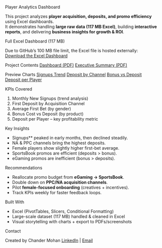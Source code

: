 Player Analytics Dashboard

This project analyzes **player acquisition, deposits, and promo efficiency** using Excel dashboards.  
It demonstrates handling **large raw data (117 MB Excel)**, building **interactive reports**, and delivering **business insights for growth & ROI**.

Full Excel Dashboard (117 MB)

Due to GitHub’s 100 MB file limit, the Excel file is hosted externally:  
 [Download the Excel Dashboard](https://docs.google.com/spreadsheets/d/1SG-RTDawKNhwa_03xXDaftHMwp4a8PVl/edit?usp=sharing)


Project Contents
[Dashboard (PDF)](https://github.com/CMVaishnav/player-analytics-dashboard/raw/main/docs/dashboard.pdf)
[Executive Summary (PDF)](https://github.com/CMVaishnav/player-analytics-dashboard/raw/main/docs/executive_summary.pdf)

Preview Charts
[Signups Trend](https://github.com/CMVaishnav/player-analytics-dashboard/blob/main/docs/screenshots/signups_trend.png?raw=1)
[Deposit by Channel](https://github.com/CMVaishnav/player-analytics-dashboard/blob/main/docs/screenshots/deposit_by_channel.png?raw=1)
[Bonus vs Deposit](https://github.com/CMVaishnav/player-analytics-dashboard/blob/main/docs/screenshots/bonus_vs_deposit.png?raw=1)
[Deposit per Player](https://github.com/CMVaishnav/player-analytics-dashboard/blob/main/docs/screenshots/deposit_per_player.png?raw=1)


KPIs Covered

1. Monthly New Signups (trend analysis)  
2. First Deposit by Acquisition Channel  
3. Average First Bet (by gender)  
4. Bonus Cost vs Deposit (by product)  
5. Deposit per Player – key profitability metric  

Key Insights

- Signups** peaked in early months, then declined steadily.  
- NA & PPC channels bring the highest deposits.  
- Female players show slightly higher first-bet average.  
- SportsBook promos are efficient (deposits > bonus).  
- eGaming promos are inefficient (bonus > deposits).  


Recommendations

- Reallocate promo budget from **eGaming → SportsBook**.  
- Double down on **PPC/NA acquisition channels**.  
- Pilot **female-focused onboarding** (creatives + incentives).  
- Track KPIs weekly for faster feedback loops.  


Built With

- Excel (PivotTables, Slicers, Conditional Formatting)
- Large-scale dataset (117 MB) handled & cleaned in Excel  
- Visual storytelling with charts + export to PDFs/screenshots  


Contact

Created by Chander Mohan
[LinkedIn](https://www.linkedin.com/in/chander-mohan-0330921aa/) | [Email](cmvaishnav948@gmail.com)



